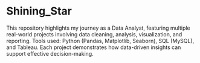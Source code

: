 # Shining_Star
This repository highlights my journey as a Data Analyst, featuring multiple real-world projects involving data cleaning, analysis, visualization, and reporting. Tools used: Python (Pandas, Matplotlib, Seaborn), SQL (MySQL), and Tableau. Each project demonstrates how data-driven insights can support effective decision-making.
